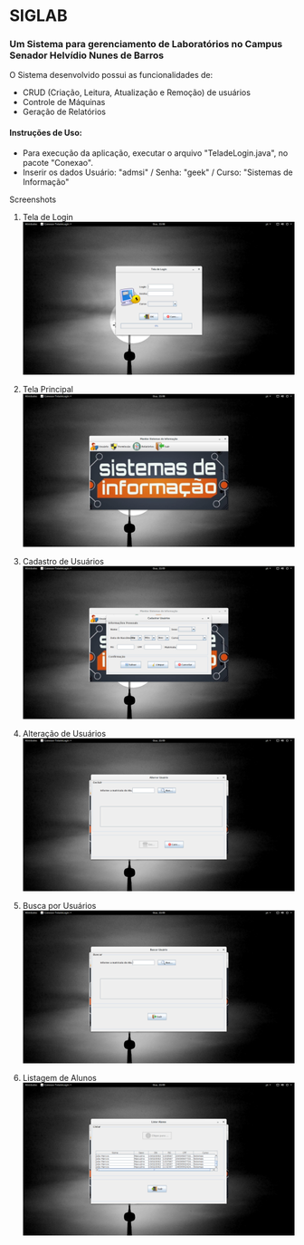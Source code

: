 # SIGLAB
### Um Sistema para gerenciamento de Laboratórios no Campus Senador Helvídio Nunes de Barros 


O Sistema desenvolvido possui as funcionalidades de:

* CRUD (Criação, Leitura, Atualização e Remoção) de usuários
* Controle de Máquinas
* Geração de Relatórios


#### Instruções de Uso:
+ Para execução da aplicação, executar o arquivo "TeladeLogin.java", no pacote "Conexao".
+ Inserir os dados Usuário: "admsi" / Senha: "geek" / Curso: "Sistemas de Informação"


Screenshots

1. Tela de Login
![login](img/login.png)

2. Tela Principal
![inicial](img/inicial.png)

3. Cadastro de Usuários
![cadastrar_usuario](img/cadastrar_usuario.png)

4. Alteração de Usuários
![alterar_usuario](img/alterar_usuario.png)

5. Busca por Usuários 
![buscar_usuario](img/buscar_usuario.png)

6. Listagem de Alunos
![Listar_alunos](img/Listar_alunos.png)

